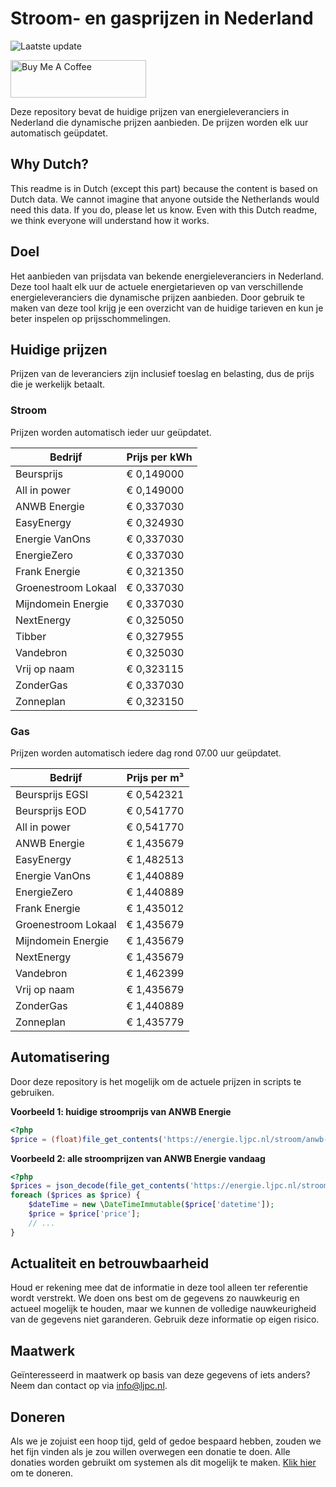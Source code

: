 # Stroom- en gasprijzen in Nederland

![Laatste update](https://img.shields.io/badge/laatste%20update-2025--02--08%2021%3A00%20CET-brightgreen)

<a href="https://www.buymeacoffee.com/Lars-" target="_blank"><img src="https://cdn.buymeacoffee.com/buttons/v2/default-orange.png" alt="Buy Me A Coffee" height="60" style="height: 60px !important;width: 217px !important;" ></a>

Deze repository bevat de huidige prijzen van energieleveranciers in Nederland die dynamische prijzen aanbieden. De prijzen worden elk uur automatisch geüpdatet.

## Why Dutch?

This readme is in Dutch (except this part) because the content is based on Dutch data. We cannot imagine that anyone outside the Netherlands would need this data. If you do, please let us know. Even with this Dutch readme, we think
everyone will understand how it works.

## Doel

Het aanbieden van prijsdata van bekende energieleveranciers in Nederland. Deze tool haalt elk uur de actuele energietarieven op van verschillende energieleveranciers die dynamische prijzen aanbieden. Door gebruik te maken van deze tool
krijg je een overzicht van de huidige tarieven en kun je beter inspelen op prijsschommelingen.

## Huidige prijzen

Prijzen van de leveranciers zijn inclusief toeslag en belasting, dus de prijs die je werkelijk betaalt.

### Stroom

Prijzen worden automatisch ieder uur geüpdatet.

 Bedrijf | Prijs per kWh 
---------|---------------
Beursprijs | € 0,149000
All in power | € 0,149000
ANWB Energie | € 0,337030
EasyEnergy | € 0,324930
Energie VanOns | € 0,337030
EnergieZero | € 0,337030
Frank Energie | € 0,321350
Groenestroom Lokaal | € 0,337030
Mijndomein Energie | € 0,337030
NextEnergy | € 0,325050
Tibber | € 0,327955
Vandebron | € 0,325030
Vrij op naam | € 0,323115
ZonderGas | € 0,337030
Zonneplan | € 0,323150


### Gas

Prijzen worden automatisch iedere dag rond 07.00 uur geüpdatet.

 Bedrijf | Prijs per m³ 
---------|--------------
Beursprijs EGSI | € 0,542321
Beursprijs EOD | € 0,541770
All in power | € 0,541770
ANWB Energie | € 1,435679
EasyEnergy | € 1,482513
Energie VanOns | € 1,440889
EnergieZero | € 1,440889
Frank Energie | € 1,435012
Groenestroom Lokaal | € 1,435679
Mijndomein Energie | € 1,435679
NextEnergy | € 1,435679
Vandebron | € 1,462399
Vrij op naam | € 1,435679
ZonderGas | € 1,440889
Zonneplan | € 1,435779


## Automatisering

Door deze repository is het mogelijk om de actuele prijzen in scripts te gebruiken.

**Voorbeeld 1: huidige stroomprijs van ANWB Energie**

```php
<?php
$price = (float)file_get_contents('https://energie.ljpc.nl/stroom/anwb-energie-nu.txt');

```

**Voorbeeld 2: alle stroomprijzen van ANWB Energie vandaag**

```php
<?php
$prices = json_decode(file_get_contents('https://energie.ljpc.nl/stroom/all-in-power-vandaag.json'),true);
foreach ($prices as $price) {
    $dateTime = new \DateTimeImmutable($price['datetime']);
    $price = $price['price'];
    // ...
}
```

## Actualiteit en betrouwbaarheid

Houd er rekening mee dat de informatie in deze tool alleen ter referentie wordt verstrekt. We doen ons best om de gegevens zo nauwkeurig en actueel mogelijk te houden, maar we kunnen de volledige nauwkeurigheid van de gegevens niet
garanderen. Gebruik deze informatie op eigen risico.

## Maatwerk

Geïnteresseerd in maatwerk op basis van deze gegevens of iets anders? Neem dan contact op
via [info@ljpc.nl](mailto:info@ljpc.nl?subject=Energie%20prijzen).

## Doneren

Als we je zojuist een hoop tijd, geld of gedoe bespaard hebben, zouden we het fijn vinden als je zou willen overwegen een
donatie te doen. Alle donaties worden gebruikt om systemen als dit mogelijk te
maken. [Klik hier](https://www.buymeacoffee.com/Lars-) om te doneren.
